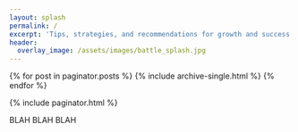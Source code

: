 ```yaml
---
layout: splash
permalink: /
excerpt: 'Tips, strategies, and recommendations for growth and success in Iron Throne'
header:
  overlay_image: /assets/images/battle_splash.jpg
---
```


{% for post in paginator.posts %}
  {% include archive-single.html %}
{% endfor %}

{% include paginator.html %}

BLAH BLAH BLAH